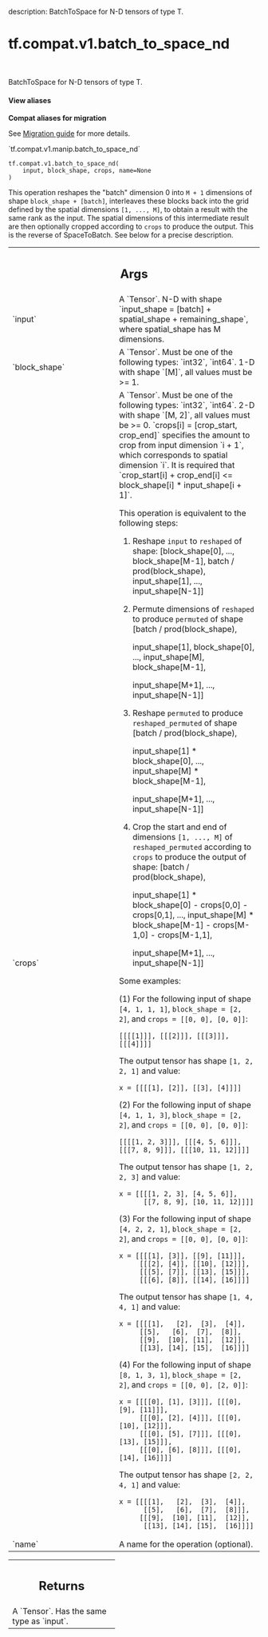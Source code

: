 description: BatchToSpace for N-D tensors of type T.

<div itemscope itemtype="http://developers.google.com/ReferenceObject">
<meta itemprop="name" content="tf.compat.v1.batch_to_space_nd" />
<meta itemprop="path" content="Stable" />
</div>

# tf.compat.v1.batch_to_space_nd

<!-- Insert buttons and diff -->

<table class="tfo-notebook-buttons tfo-api nocontent" align="left">

</table>



BatchToSpace for N-D tensors of type T.

<section class="expandable">
  <h4 class="showalways">View aliases</h4>
  <p>
<b>Compat aliases for migration</b>
<p>See
<a href="https://www.tensorflow.org/guide/migrate">Migration guide</a> for
more details.</p>
<p>`tf.compat.v1.manip.batch_to_space_nd`</p>
</p>
</section>

<pre class="devsite-click-to-copy prettyprint lang-py tfo-signature-link">
<code>tf.compat.v1.batch_to_space_nd(
    input, block_shape, crops, name=None
)
</code></pre>



<!-- Placeholder for "Used in" -->

This operation reshapes the "batch" dimension 0 into `M + 1` dimensions of shape
`block_shape + [batch]`, interleaves these blocks back into the grid defined by
the spatial dimensions `[1, ..., M]`, to obtain a result with the same rank as
the input.  The spatial dimensions of this intermediate result are then
optionally cropped according to `crops` to produce the output.  This is the
reverse of SpaceToBatch.  See below for a precise description.

<!-- Tabular view -->
 <table class="responsive fixed orange">
<colgroup><col width="214px"><col></colgroup>
<tr><th colspan="2"><h2 class="add-link">Args</h2></th></tr>

<tr>
<td>
`input`
</td>
<td>
A `Tensor`.
N-D with shape `input_shape = [batch] + spatial_shape + remaining_shape`,
where spatial_shape has M dimensions.
</td>
</tr><tr>
<td>
`block_shape`
</td>
<td>
A `Tensor`. Must be one of the following types: `int32`, `int64`.
1-D with shape `[M]`, all values must be >= 1.
</td>
</tr><tr>
<td>
`crops`
</td>
<td>
A `Tensor`. Must be one of the following types: `int32`, `int64`.
2-D with shape `[M, 2]`, all values must be >= 0.
  `crops[i] = [crop_start, crop_end]` specifies the amount to crop from input
  dimension `i + 1`, which corresponds to spatial dimension `i`.  It is
  required that
  `crop_start[i] + crop_end[i] <= block_shape[i] * input_shape[i + 1]`.

This operation is equivalent to the following steps:

1. Reshape `input` to `reshaped` of shape:
     [block_shape[0], ..., block_shape[M-1],
      batch / prod(block_shape),
      input_shape[1], ..., input_shape[N-1]]

2. Permute dimensions of `reshaped` to produce `permuted` of shape
     [batch / prod(block_shape),

      input_shape[1], block_shape[0],
      ...,
      input_shape[M], block_shape[M-1],

      input_shape[M+1], ..., input_shape[N-1]]

3. Reshape `permuted` to produce `reshaped_permuted` of shape
     [batch / prod(block_shape),

      input_shape[1] * block_shape[0],
      ...,
      input_shape[M] * block_shape[M-1],

      input_shape[M+1],
      ...,
      input_shape[N-1]]

4. Crop the start and end of dimensions `[1, ..., M]` of
   `reshaped_permuted` according to `crops` to produce the output of shape:
     [batch / prod(block_shape),

      input_shape[1] * block_shape[0] - crops[0,0] - crops[0,1],
      ...,
      input_shape[M] * block_shape[M-1] - crops[M-1,0] - crops[M-1,1],

      input_shape[M+1], ..., input_shape[N-1]]

Some examples:

(1) For the following input of shape `[4, 1, 1, 1]`, `block_shape = [2, 2]`, and
    `crops = [[0, 0], [0, 0]]`:

```
[[[[1]]], [[[2]]], [[[3]]], [[[4]]]]
```

The output tensor has shape `[1, 2, 2, 1]` and value:

```
x = [[[[1], [2]], [[3], [4]]]]
```

(2) For the following input of shape `[4, 1, 1, 3]`, `block_shape = [2, 2]`, and
    `crops = [[0, 0], [0, 0]]`:

```
[[[[1, 2, 3]]], [[[4, 5, 6]]], [[[7, 8, 9]]], [[[10, 11, 12]]]]
```

The output tensor has shape `[1, 2, 2, 3]` and value:

```
x = [[[[1, 2, 3], [4, 5, 6]],
      [[7, 8, 9], [10, 11, 12]]]]
```

(3) For the following input of shape `[4, 2, 2, 1]`, `block_shape = [2, 2]`, and
    `crops = [[0, 0], [0, 0]]`:

```
x = [[[[1], [3]], [[9], [11]]],
     [[[2], [4]], [[10], [12]]],
     [[[5], [7]], [[13], [15]]],
     [[[6], [8]], [[14], [16]]]]
```

The output tensor has shape `[1, 4, 4, 1]` and value:

```
x = [[[[1],   [2],  [3],  [4]],
     [[5],   [6],  [7],  [8]],
     [[9],  [10], [11],  [12]],
     [[13], [14], [15],  [16]]]]
```

(4) For the following input of shape `[8, 1, 3, 1]`, `block_shape = [2, 2]`, and
    `crops = [[0, 0], [2, 0]]`:

```
x = [[[[0], [1], [3]]], [[[0], [9], [11]]],
     [[[0], [2], [4]]], [[[0], [10], [12]]],
     [[[0], [5], [7]]], [[[0], [13], [15]]],
     [[[0], [6], [8]]], [[[0], [14], [16]]]]
```

The output tensor has shape `[2, 2, 4, 1]` and value:

```
x = [[[[1],   [2],  [3],  [4]],
      [[5],   [6],  [7],  [8]]],
     [[[9],  [10], [11],  [12]],
      [[13], [14], [15],  [16]]]]
```
</td>
</tr><tr>
<td>
`name`
</td>
<td>
A name for the operation (optional).
</td>
</tr>
</table>



<!-- Tabular view -->
 <table class="responsive fixed orange">
<colgroup><col width="214px"><col></colgroup>
<tr><th colspan="2"><h2 class="add-link">Returns</h2></th></tr>
<tr class="alt">
<td colspan="2">
A `Tensor`. Has the same type as `input`.
</td>
</tr>

</table>

